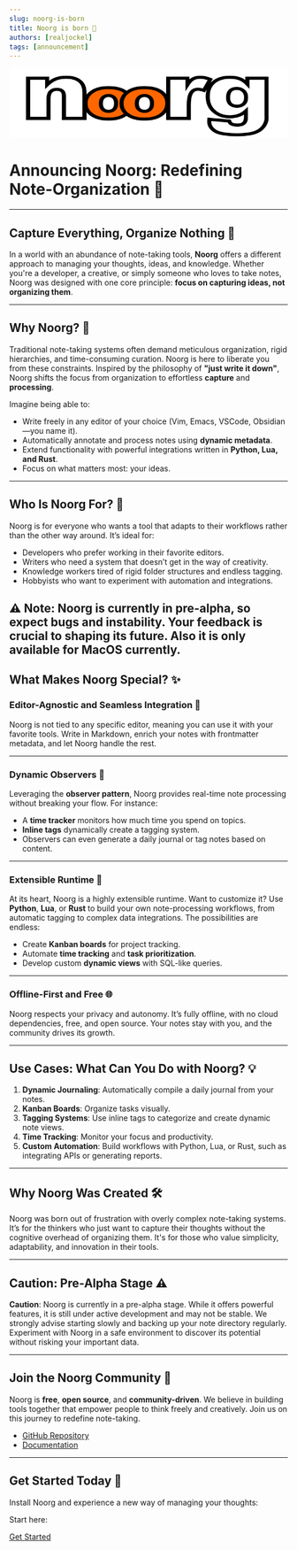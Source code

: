 ```yaml
---
slug: noorg-is-born
title: Noorg is born 🎉
authors: [realjockel]
tags: [announcement]
---
```

![banner](../../static/img/banner.png)

# Announcing Noorg: Redefining Note-Organization 🚀

---

## **Capture Everything, Organize Nothing** 📝

In a world with an abundance of note-taking tools, **Noorg** offers a different approach to managing your thoughts, ideas, and knowledge. Whether you're a developer, a creative, or simply someone who loves to take notes, Noorg was designed with one core principle: **focus on capturing ideas, not organizing them**.

---

## **Why Noorg?** 🤔

Traditional note-taking systems often demand meticulous organization, rigid hierarchies, and time-consuming curation. Noorg is here to liberate you from these constraints. Inspired by the philosophy of **"just write it down"**, Noorg shifts the focus from organization to effortless **capture** and **processing**.

Imagine being able to:
- Write freely in any editor of your choice (Vim, Emacs, VSCode, Obsidian—you name it).
- Automatically annotate and process notes using **dynamic metadata**.
- Extend functionality with powerful integrations written in **Python, Lua, and Rust**.
- Focus on what matters most: your ideas.

---

## **Who Is Noorg For?** 🌟

Noorg is for everyone who wants a tool that adapts to their workflows rather than the other way around. It’s ideal for:
- Developers who prefer working in their favorite editors.
- Writers who need a system that doesn’t get in the way of creativity.
- Knowledge workers tired of rigid folder structures and endless tagging.
- Hobbyists who want to experiment with automation and integrations.

:warning: **Note**: Noorg is currently in **pre-alpha**, so expect bugs and instability. Your feedback is crucial to shaping its future. Also it is only available for MacOS currently.
---

## **What Makes Noorg Special?** ✨

### **Editor-Agnostic and Seamless Integration** 🔗
Noorg is not tied to any specific editor, meaning you can use it with your favorite tools. Write in Markdown, enrich your notes with frontmatter metadata, and let Noorg handle the rest.

---

### **Dynamic Observers** 👀
Leveraging the **observer pattern**, Noorg provides real-time note processing without breaking your flow. For instance:
- A **time tracker** monitors how much time you spend on topics.
- **Inline tags** dynamically create a tagging system.
- Observers can even generate a daily journal or tag notes based on content.

---

### **Extensible Runtime** 🔧
At its heart, Noorg is a highly extensible runtime. Want to customize it? Use **Python**, **Lua**, or **Rust** to build your own note-processing workflows, from automatic tagging to complex data integrations. The possibilities are endless:
- Create **Kanban boards** for project tracking.
- Automate **time tracking** and **task prioritization**.
- Develop custom **dynamic views** with SQL-like queries.

---

### **Offline-First and Free** 🌐
Noorg respects your privacy and autonomy. It’s fully offline, with no cloud dependencies, free, and open source. Your notes stay with you, and the community drives its growth.

---

## **Use Cases: What Can You Do with Noorg?** 💡

1. **Dynamic Journaling**: Automatically compile a daily journal from your notes.
2. **Kanban Boards**: Organize tasks visually.
3. **Tagging Systems**: Use inline tags to categorize and create dynamic note views.
4. **Time Tracking**: Monitor your focus and productivity.
5. **Custom Automation**: Build workflows with Python, Lua, or Rust, such as integrating APIs or generating reports.

---

## **Why Noorg Was Created** 🛠️

Noorg was born out of frustration with overly complex note-taking systems. It’s for the thinkers who just want to capture their thoughts without the cognitive overhead of organizing them. It's for those who value simplicity, adaptability, and innovation in their tools.

---

## **Caution: Pre-Alpha Stage** ⚠️

**Caution**: Noorg is currently in a pre-alpha stage. While it offers powerful features, it is still under active development and may not be stable. We strongly advise starting slowly and backing up your note directory regularly. Experiment with Noorg in a safe environment to discover its potential without risking your important data.

---

## **Join the Noorg Community** 🤝

Noorg is **free**, **open source**, and **community-driven**. We believe in building tools together that empower people to think freely and creatively. Join us on this journey to redefine note-taking.


- [GitHub Repository](https://github.com/realjockel/noorg)
- [Documentation](https://github.com/realjockel/noorg#readme)

---

## **Get Started Today** 🚀

Install Noorg and experience a new way of managing your thoughts:

Start here:

[Get Started](/docs/intro)